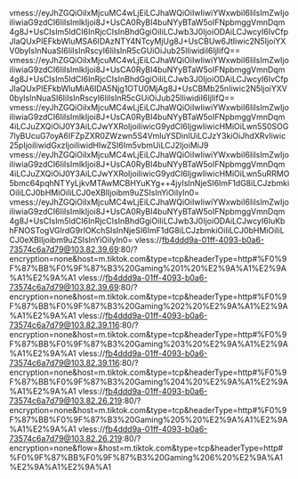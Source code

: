 vmess://eyJhZGQiOiIxMjcuMC4wLjEiLCJhaWQiOiIwIiwiYWxwbiI6IiIsImZwIjoiIiwiaG9zdCI6IiIsImlkIjoi8J+UsCA0RyBI4buNYyBTaW5oIFNpbmggVmnDqm4g8J+UsCIsIm5ldCI6InRjcCIsInBhdGgiOiIiLCJwb3J0IjoiODAiLCJwcyI6IvCfpJlaQUxPIEFkbWluMSA6IDAzNTY4NTcyMjUg8J+UsCBUw6JtIiwic2N5IjoiYXV0byIsInNuaSI6IiIsInRscyI6IiIsInR5cGUiOiJub25lIiwidiI6IjIifQ==
vmess://eyJhZGQiOiIxMjcuMC4wLjEiLCJhaWQiOiIwIiwiYWxwbiI6IiIsImZwIjoiIiwiaG9zdCI6IiIsImlkIjoi8J+UsCA0RyBI4buNYyBTaW5oIFNpbmggVmnDqm4g8J+UsCIsIm5ldCI6InRjcCIsInBhdGgiOiIiLCJwb3J0IjoiODAiLCJwcyI6IvCfpJlaQUxPIEFkbWluMiA6IDA5Njg1OTU0MjAg8J+UsCBMb25nIiwic2N5IjoiYXV0byIsInNuaSI6IiIsInRscyI6IiIsInR5cGUiOiJub25lIiwidiI6IjIifQ==
vmess://eyJhZGQiOiIxMjcuMC4wLjEiLCJhaWQiOiIwIiwiYWxwbiI6IiIsImZwIjoiIiwiaG9zdCI6IiIsImlkIjoi8J+UsCA0RyBI4buNYyBTaW5oIFNpbmggVmnDqm4iLCJuZXQiOiJ0Y3AiLCJwYXRoIjoiIiwicG9ydCI6IjgwIiwicHMiOiLwn5S0SOG7lyBUcuG7oyA6IFZpZXR0ZWzwn5S4VmluYSDinIUiLCJzY3kiOiJhdXRvIiwic25pIjoiIiwidGxzIjoiIiwidHlwZSI6Im5vbmUiLCJ2IjoiMiJ9
vmess://eyJhZGQiOiIxMjcuMC4wLjEiLCJhaWQiOiIwIiwiYWxwbiI6IiIsImZwIjoiIiwiaG9zdCI6IiIsImlkIjoi8J+UsCA0RyBI4buNYyBTaW5oIFNpbmggVmnDqm4iLCJuZXQiOiJ0Y3AiLCJwYXRoIjoiIiwicG9ydCI6IjgwIiwicHMiOiLwn5uRRMO5bmc64pqhNTYyLjkvMTAwMCBHYuKYg++4jyIsInNjeSI6ImF1dG8iLCJzbmkiOiIiLCJ0bHMiOiIiLCJ0eXBlIjoibm9uZSIsInYiOiIyIn0=
vmess://eyJhZGQiOiIxMjcuMC4wLjEiLCJhaWQiOiIwIiwiYWxwbiI6IiIsImZwIjoiIiwiaG9zdCI6IiIsImlkIjoi8J+UsCA0RyBI4buNYyBTaW5oIFNpbmggVmnDqm4g8J+UsCIsIm5ldCI6InRjcCIsInBhdGgiOiIiLCJwb3J0IjoiODAiLCJwcyI6IuKbhFNOSTogVGlrdG9rIOKchSIsInNjeSI6ImF1dG8iLCJzbmkiOiIiLCJ0bHMiOiIiLCJ0eXBlIjoibm9uZSIsInYiOiIyIn0=
vless://fb4ddd9a-01ff-4093-b0a6-73574c6a7d79@103.82.39.69:80/?encryption=none&host=m.tiktok.com&type=tcp&headerType=http#%F0%9F%87%BB%F0%9F%87%B3%20Gaming%201%20%E2%9A%A1%E2%9A%A1%E2%9A%A1
vless://fb4ddd9a-01ff-4093-b0a6-73574c6a7d79@103.82.39.69:80/?encryption=none&host=m.tiktok.com&type=tcp&headerType=http#%F0%9F%87%BB%F0%9F%87%B3%20Gaming%202%20%E2%9A%A1%E2%9A%A1%E2%9A%A1
vless://fb4ddd9a-01ff-4093-b0a6-73574c6a7d79@103.82.39.116:80/?encryption=none&host=m.tiktok.com&type=tcp&headerType=http#%F0%9F%87%BB%F0%9F%87%B3%20Gaming%203%20%E2%9A%A1%E2%9A%A1%E2%9A%A1
vless://fb4ddd9a-01ff-4093-b0a6-73574c6a7d79@103.82.39.116:80/?encryption=none&host=m.tiktok.com&type=tcp&headerType=http#%F0%9F%87%BB%F0%9F%87%B3%20Gaming%204%20%E2%9A%A1%E2%9A%A1%E2%9A%A1
vless://fb4ddd9a-01ff-4093-b0a6-73574c6a7d79@103.82.26.219:80/?encryption=none&host=m.tiktok.com&type=tcp&headerType=http#%F0%9F%87%BB%F0%9F%87%B3%20Gaming%205%20%E2%9A%A1%E2%9A%A1%E2%9A%A1
vless://fb4ddd9a-01ff-4093-b0a6-73574c6a7d79@103.82.26.219:80/?encryption=none&flow=&host=m.tiktok.com&type=tcp&headerType=http#%F0%9F%87%BB%F0%9F%87%B3%20Gaming%206%20%E2%9A%A1%E2%9A%A1%E2%9A%A1
